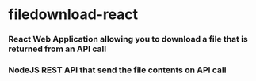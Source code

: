 # filedownload-react

### React Web Application allowing you to download a file that is returned from an API call
### NodeJS REST API that send the file contents on API call
